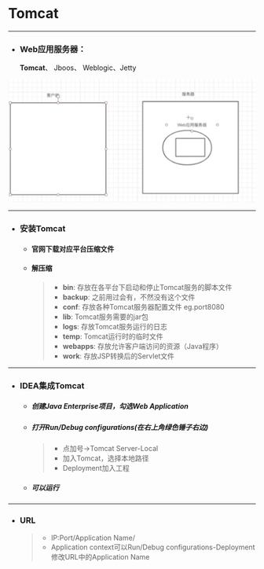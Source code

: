 ```
```

# Tomcat
---

+ ### Web应用服务器：
  __Tomcat__、 Jboos、 Weblogic、Jetty

![](./../images/web/web01.png)

---

+ ### 安装Tomcat
    + #### 官网下载对应平台压缩文件
    + #### 解压缩
      > - __bin__: 存放在各平台下启动和停止Tomcat服务的脚本文件
      > - __backup__: 之前用过会有，不然没有这个文件
      > - __conf__: 存放各种Tomcat服务器配置文件 eg.port8080
      >- __lib__: Tomcat服务需要的jar包
      >- __logs__: 存放Tomcat服务运行的日志
      >- __temp__: Tomcat运行时的临时文件
      >- __webapps__: 存放允许客户端访问的资源（Java程序）
      >- __work__: 存放JSP转换后的Servlet文件

---

+ ### IDEA集成Tomcat
    + ##### 创建Java Enterprise项目，勾选Web Application
    + ##### 打开Run/Debug configurations(在右上角绿色锤子右边)
      > + 点加号->Tomcat Server-Local
      >+ 加入Tomcat，选择本地路径
      >+ Deployment加入工程
    + ##### 可以运行

---

+ ### URL
  > + IP:Port/Application Name/
  >+ Application context可以Run/Debug configurations-Deployment修改URL中的Application Name

